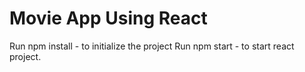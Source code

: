 # Movie App Using React 

Run npm install - to initialize the project
Run npm start - to start react project.
